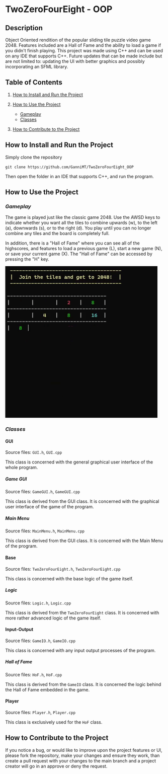 # **TwoZeroFourEight - OOP**



## **Description**

Object Oriented rendition of the popular sliding tile puzzle video game 2048. Features included are a Hall of Fame and the ability to load a game if you didn't finish playing. This project was made using C++ and can be used on any IDE that supports C++. Future updates that can be made include but are not limited to: updating the UI with better graphics and possibly incorporating an SFML library.



## **Table of Contents**

1. [How to Install and Run the Project](https://github.com/ckohlbeck1/TwoZeroFourEight_OOP/edit/main/README.md#how-to-install-and-run-the-project)

2. [How to Use the Project](https://github.com/ckohlbeck1/TwoZeroFourEight_OOP/edit/main/README.md#how-to-use-the-project)
    - [Gameplay](https://github.com/ckohlbeck1/TwoZeroFourEight_OOP/edit/main/README.md#gameplay)
    - [Classes](https://github.com/ckohlbeck1/TwoZeroFourEight_OOP/edit/main/README.md#classes)

3. [How to Contribute to the Project](https://github.com/ckohlbeck1/TwoZeroFourEight_OOP/edit/main/README.md#how-to-contribute-to-the-project)



## **How to Install and Run the Project**

Simply clone the repository
```
git clone https://github.com/GanniMT/TwoZeroFourEight_OOP 
```
Then open the folder in an IDE that supports C++, and run the program.



## **How to Use the Project**

### *Gameplay*

The game is played just like the classic game 2048. Use the AWSD keys to indicate whether you want all the tiles to combine upwards (w), to the left (a), downwards (s), or to the right (d). You play until you can no longer combine any tiles and the board is completely full.

In addition, there is a "Hall of Fame" where you can see all of the highscores, and features to load a previous game (L), start a new game (N), or save your current game (X). The "Hall of Fame" can be accessed by pressing the "H" key.

<img src="/gitImages/gameplay.gif" alt="Gameplay">

### *Classes*
#### GUI

Source files: `GUI.h`, `GUI.cpp`

This class is concerned with the general graphical user interface of the whole program.

##### Game GUI

Source files: `GameGUI.h`, `GameGUI.cpp`

This class is derived from the GUI class. It is concerned with the graphical user interface of the game of the program.

##### Main Menu

Source files: `MainMenu.h`, `MainMenu.cpp`

This class is derived from the GUI class. It is concerned with the Main Menu of the program.

#### Base

Source files: `TwoZeroFourEight.h`, `TwoZeroFourEight.cpp`

This class is concerned with the base logic of the game itself.

##### Logic

Source files: `Logic.h`, `Logic.cpp`

This class is derived from the `TwoZeroFourEight` class. It is concerned with more rather advanced logic of the game itself.

#### Input-Output

Source files: `GameIO.h`, `GameIO.cpp`

This class is concerned with any input output processes of the program.

##### Hall of Fame

Source files: `HoF.h`, `HoF.cpp`

This class is derived from the `GameIO` class. It is concerned the logic behind the Hall of Fame embedded in the game.

#### Player

Source files: `Player.h`, `Player.cpp`

This class is exclusively used for the `HoF` class.




## **How to Contribute to the Project**

If you notice a bug, or would like to improve upon the project features or UI, please fork the repository, make your changes and ensure they work, than create a pull request with your changes to the main branch and a project creator will go in an approve or deny the request.

